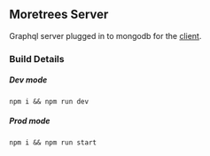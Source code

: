 ## Moretrees Server

Graphql server plugged in to mongodb for the [client](https://github.com/shyamks/moretrees-client).

### Build Details 

##### Dev mode
```
npm i && npm run dev
```

##### Prod mode

```
npm i && npm run start
```
